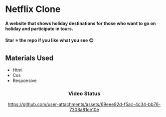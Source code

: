 
<div><h1>Netflix Clone</h1></div>
<h4>A website that shows holiday destinations for those who want to go on holiday and participate in tours.</h4>
 <h4>Star ⭐ the repo if you like what you see 😉 </h4>
 <div>
 <h2>Materials Used</h2>
 <ul>
   <li>Html</li>
   <li>Css</li>
   <li>Responsive</li>
 </ul>  
 </di>
 

<div align='center'><h3>Video Status</h3></div>
<div align='center'>

https://github.com/user-attachments/assets/69eee92d-f5ac-4c34-bb76-7308a81ce10e

</div>
